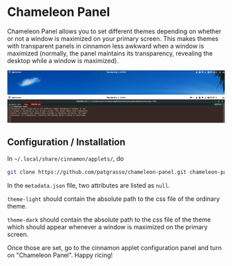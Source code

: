 # Chameleon Panel
Chameleon Panel allows you to set different themes depending on whether or not
a window is maximized on your primary screen. This makes themes with transparent
panels in cinnamon less awkward when a window is maximized (normally, the panel
maintains its transparency, revealing the desktop while a window is maximized).

![Chameleon Panel unmaximized](images/unmaximized.png)
![Chameleon Panel maximized](images/maximized.png)


## Configuration / Installation
In `~/.local/share/cinnamon/applets/`, do
```sh
git clone https://github.com/patgrasso/chameleon-panel.git chameleon-panel@cinnamon.org
```
In the `metadata.json` file, two attributes are listed as `null`.

`theme-light` should contain the absolute path to the css file of the ordinary
theme.

`theme-dark` should contain the absolute path to the css file of the theme which
should appear whenever a window is maximized on the primary screen.

Once those are set, go to the cinnamon applet configuration panel and turn on
"Chameleon Panel". Happy ricing!
